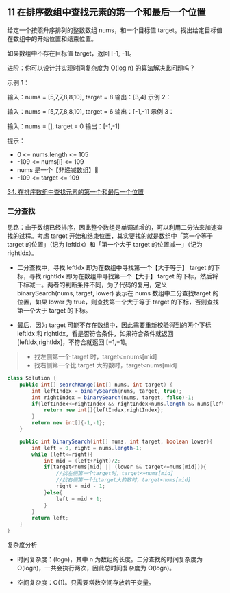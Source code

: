 ## 11 在排序数组中查找元素的第一个和最后一个位置


给定一个按照升序排列的整数数组 nums，和一个目标值 target。找出给定目标值在数组中的开始位置和结束位置。

如果数组中不存在目标值 target，返回 [-1, -1]。

进阶：你可以设计并实现时间复杂度为 O(log n) 的算法解决此问题吗？
 

示例 1：

输入：nums = [5,7,7,8,8,10], target = 8
输出：[3,4]
示例 2：

输入：nums = [5,7,7,8,8,10], target = 6
输出：[-1,-1]
示例 3：

输入：nums = [], target = 0
输出：[-1,-1]
 

提示：
* 0 <= nums.length <= 105
* -109 <= nums[i] <= 109
* nums 是一个【非递减数组】🍒
* -109 <= target <= 109



[34. 在排序数组中查找元素的第一个和最后一个位置](https://leetcode-cn.com/problems/find-first-and-last-position-of-element-in-sorted-array/)



### 二分查找



思路：由于数组已经排序，因此整个数组是单调递增的，可以利用二分法来加速查找的过程。考虑 target 开始和结束位置，其实要找的就是数组中「第一个等于 target 的位置」（记为 leftIdx）和「第一个大于 target 的位置减一」（记为 rightIdx）。

* 二分查找中，寻找 leftIdx 即为在数组中寻找第一个【大于等于】 target 的下标，寻找 rightIdx 即为在数组中寻找第一个【大于】 target 的下标，然后将下标减一。两者的判断条件不同，为了代码的复用，定义 binarySearch(nums, target, lower) 表示在 nums 数组中二分查找target 的位置，如果 lower 为 true，则查找第一个大于等于 target 的下标，否则查找第一个大于 target 的下标。

* 最后，因为 target 可能不存在数组中，因此需要重新校验得到的两个下标 leftIdx 和 rightIdx，看是否符合条件，如果符合条件就返回 [leftIdx,rightIdx]，不符合就返回 [−1,−1]。

> * 找左侧第一个 target 时，target<=nums[mid]
> * 找右侧第一个比 target 大的数时，target<nums[mid]


```java
class Solution {
    public int[] searchRange(int[] nums, int target) {
        int leftIndex = binarySearch(nums, target, true);
        int rightIndex = binarySearch(nums, target, false)-1;
        if(leftIndex<=rightIndex && rightIndex<nums.length && nums[leftIndex]==target && nums[rightIndex]==target){
            return new int[]{leftIndex,rightIndex};
        }
        return new int[]{-1,-1};
    }

    public int binarySearch(int[] nums, int target, boolean lower){
        int left = 0, right = nums.length-1;
        while (left<=right){
            int mid = (left+right)/2;
            if(target<nums[mid] || (lower && target<=nums[mid])){
                //找左侧第一个target时，target<=nums[mid]
                //找右侧第一个比target大的数时，target<nums[mid]
                right = mid - 1;
            }else{
                left = mid + 1;
            }
        }
        return left;
    }
}
```


复杂度分析

* 时间复杂度：(logn)，其中 n 为数组的长度。二分查找的时间复杂度为 O(logn)，一共会执行两次，因此总时间复杂度为 O(logn)。

* 空间复杂度：O(1)。只需要常数空间存放若干变量。








